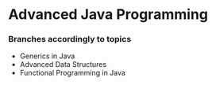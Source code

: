 # Advanced Java Programming

### Branches accordingly to topics

* Generics in Java
* Advanced Data Structures
* Functional Programming in Java